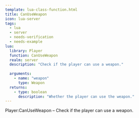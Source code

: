 ```yaml
---
template: lua-class-function.html
title: CanUseWeapon
icon: lua-server
tags:
  - lua
  - server
  - needs-verification
  - needs-example
lua:
  library: Player
  function: CanUseWeapon
  realm: server
  description: "Check if the player can use a weapon."
  
  arguments:
    - name: "weapon"
      type: Weapon
  returns:
    - type: boolean
      description: "Whether the player can use the weapon."
---
```


<div class="lua__search__keywords">
Player:CanUseWeapon &#x2013; Check if the player can use a weapon.
</div>
